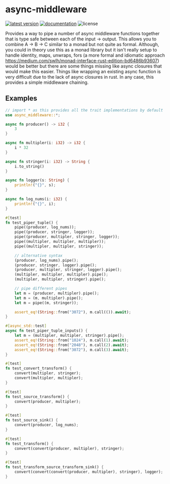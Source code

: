 # async-middleware

[![latest version](https://img.shields.io/crates/v/async-middleware.svg)](https://crates.io/crates/async-middleware)
[![documentation](https://docs.rs/async-middleware/badge.svg)](https://docs.rs/async-middleware)
![license](https://img.shields.io/crates/l/async-middleware.svg)


Provides a way to pipe a number of async middleware functions together that is type safe between each of the input -> output. This allows you to combine A -> B -> C similar to a monad but not quite as formal. Although, you could in theory use this as a monad library but it isn't really setup to handle identity, maps, unwraps, fors (a more formal and idiomatic approach https://medium.com/swlh/monad-interface-rust-edition-bd6486b93607) would be better but there are some things missing like async closures that would make this easier. Things like wrapping an existing async function is very difficult due to the lack of async closures in rust. In any case, this provides a simple middleware chaining.

## Examples

```rust
// import * as this provides all the trait implementations by default
use async_middleware::*;

async fn producer() -> i32 {
    3
}

async fn multipler(i: i32) -> i32 {
    i * 32
}

async fn stringer(i: i32) -> String {
    i.to_string()
}

async fn logger(s: String) {
    println!("{}", s);
}

async fn log_nums(i: i32) {
    println!("{}", i);
}

#[test]
fn test_piper_tuple() {
    pipe((producer, log_nums));
    pipe((producer, stringer, logger));
    pipe((producer, multipler, stringer, logger));
    pipe((multipler, multipler, multipler));
    pipe((multipler, multipler, stringer));

    // alternative syntax
    (producer, log_nums).pipe();
    (producer, stringer, logger).pipe();
    (producer, multipler, stringer, logger).pipe();
    (multipler, multipler, multipler).pipe();
    (multipler, multipler, stringer).pipe();

    // pipe different pipes
    let m = (producer, multipler).pipe();
    let m = (m, multipler).pipe();
    let m = pipe((m, stringer));

    assert_eq!(String::from("3072"), m.call(()).await);
}

#[async_std::test]
async fn test_piper_tuple_inputs() {
    let m = (multipler, multipler, stringer).pipe();
    assert_eq!(String::from("1024"), m.call(1).await);
    assert_eq!(String::from("2048"), m.call(2).await);
    assert_eq!(String::from("3072"), m.call(3).await);
}

#[test]
fn test_convert_transform() {
    convert(multipler, stringer);
    convert(multipler, multipler);
}

#[test]
fn test_source_transform() {
    convert(producer, multipler);
}

#[test]
fn test_source_sink() {
    convert(producer, log_nums);
}

#[test]
fn test_transform() {
    convert(convert(producer, multipler), stringer);
}

#[test]
fn test_transform_source_transform_sink() {
    convert(convert(convert(producer, multipler), stringer), logger);
}
```
